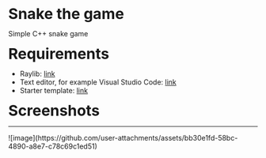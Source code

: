 
<b style="font-size:30px">Snake the game</b>

Simple C++ snake game

<b style="font-size:30px">Requirements</b>

<ul>
<li>Raylib: <a href="https://www.raylib.com">link</a></li>
<li>Text editor, for example Visual Studio Code: <a href="">link</a>
</li>
<li>Starter template: <a href="https://github.com/educ8s/Raylib-CPP-Starter-Template-for-VSCODE">link</a>
</li>
</ul>

<b style="font-size:30px">Screenshots</b>
<hr>
![image](https://github.com/user-attachments/assets/bb30e1fd-58bc-4890-a8e7-c78c69c1ed51)
